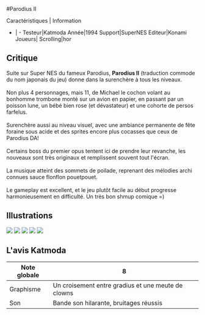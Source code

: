 #Parodius II

Caractéristiques | Information
- | -
Testeur|Katmoda
Année|1994
Support|SuperNES
Editeur|Konami
Joueurs|
Scrolling|hor

## Critique
Suite sur Super NES du fameux Parodius, <b>Parodius II</b> (traduction commode du nom japonais du jeu) donne dans la surenchère à tous les niveaux.<br/><br/>Non plus 4 personnages, mais 11, de Michael le cochon volant au bonhomme trombone monté sur un avion en papier, en passant par un poisson lune, un bébé bien rose (et dévastateur) et une cohorte de persos farfelus.<br/><br/>Surenchère aussi au niveau visuel, avec une ambiance permanente de fête foraine sous acide et des sprites encore plus cocasses que ceux de Parodius DA!<br/><br/>Certains boss du premier opus tentent ici de prendre leur revanche, les nouveaux sont très originaux et remplissent souvent tout l'écran.<br/><br/>La musique atteint des sommets de poilade, reprenant des mélodies archi connues sauce flonflon pouetpouet.<br/><br/>Le gameplay est excellent, et le jeu plutôt facile au début progresse harmonieusement en difficulté. Un très bon shmup comique =)

## Illustrations
![](http://www.shmup.com/images/thumbs/SNESparod2.jpg)
![](http://www.shmup.com/images/thumbs/SNESparod2-2.jpg)
![](http://www.shmup.com/images/thumbs/)
![](http://www.shmup.com/images/thumbs/)
![](http://www.shmup.com/images/thumbs/)

## L'avis Katmoda
Note globale|8
-|-
Graphisme|Un croisement entre gradius et une meute de clowns
Son|Bande son hilarante, bruitages réussis
